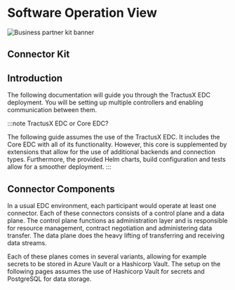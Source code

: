 # Software Operation View

![Business partner kit banner](@site/static/img/ConnectorKitIcon.png)

## Connector Kit

## Introduction

The following documentation will guide you through the TractusX EDC deployment.
You will be setting up multiple controllers and enabling communication between them.

:::note TractusX EDC or Core EDC?

The following guide assumes the use of the TractusX EDC.
It includes the Core EDC with all of its functionality.
However, this core is supplemented by extensions that allow for the use of additional backends and connection types.
Furthermore, the provided Helm charts, build configuration and tests allow for a smoother deployment.
:::

## Connector Components

In a usual EDC environment, each participant would operate at least one connector.
Each of these connectors consists of a control plane and a data plane.
The control plane functions as administration layer and is responsible for resource management, contract negotiation and administering data transfer.
The data plane does the heavy lifting of transferring and receiving data streams.

Each of these planes comes in several variants, allowing for example secrets to be stored in Azure Vault or a Hashicorp Vault.
The setup on the following pages assumes the use of Hashicorp Vault for secrets and PostgreSQL for data storage.
